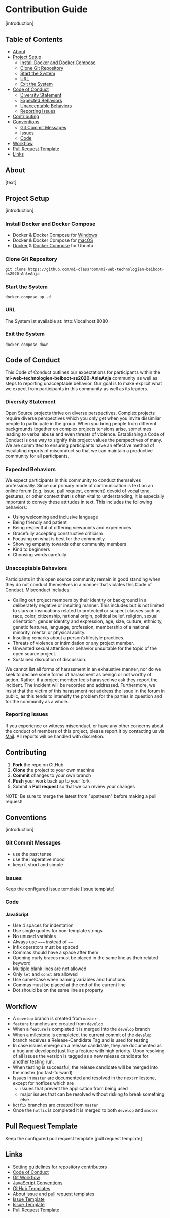 # Contribution Guide

[introduction]

## Table of Contents

- [About](#about)
- [Project Setup](#project-setup)
  - [Install Docker and Docker Compose](#install-docker-and-docker-compose)
  - [Clone Git Repository](#clone-git-repository)
  - [Start the System](#start-the-system)
  - [URL](#url)
  - [Exit the System](#exit-the-system)
- [Code of Conduct](#code-of-conduct)
  - [Diversity Statement](#diversity-statement)
  - [Expected Behaviors](#expected-behaviors)
  - [Unacceptable Behaviors](#unacceptable-behaviors)
  - [Reporting Issues](#reporting-issues)
- [Contributing](#contributing)
- [Conventions](#conventions)
  - [Git Commit Messages](#git-commit-messages)
  - [Issues](#issues)
  - [Code](#code)
- [Workflow](#workflow)
- [Pull Request Template](#pull-request-template)
- [Links](#links)

## About

[text]

## Project Setup

[introduction]

### Install Docker and Docker Compose
* Docker & Docker Compose for [Windows](https://docs.docker.com/docker-for-windows/install/)
* Docker & Docker Compose for [macOS](https://docs.docker.com/docker-for-mac/install/)
* [Docker](https://docs.docker.com/install/linux/docker-ce/ubuntu/) &
[Docker Compose](https://docs.docker.com/compose/install/#install-compose) for Ubuntu
  
### Clone Git Repository
`git clone https://github.com/mi-classroom/mi-web-technologien-beiboot-ss2020-AnleAnja`

### Start the System

`docker-compose up -d`
    
### URL

The System ist available at: http://localhost:8080
    
### Exit the System
    
`docker-compose down`

## Code of Conduct

This Code of Conduct outlines our expectations for participants within the
**mi-web-technologien-beiboot-ss2020-AnleAnja** community as well as steps to reporting unacceptable
behavior. Our goal is to make explicit what we expect from participants in this community as well as its
leaders.

### Diversity Statement

Open Source projects thrive on diverse perspectives. Complex projects require diverse perspectives which
you only get when you invite dissimilar people to participate in the group. When you bring people from
different backgrounds together on complex projects tensions arise, sometimes leading to verbal abuse and
even threats of violence. Establishing a Code of Conduct is one way to signify this project values the
perspectives of many. We are committed to ensuring participants have an effective method of escalating 
reports of misconduct so that we can maintain a productive community for all participants.

### Expected Behaviors

We expect participants in this community to conduct themselves professionally. Since our primary mode of
communication is text on an online forum (e.g. issue, pull request, comment) devoid of vocal tone,
gestures, or other context that is often vital to understanding, it is especially important to convey
these attitudes in text. This includes the following behaviors:

- Using welcoming and inclusive language
- Being friendly and patient
- Being respectful of differing viewpoints and experiences
- Gracefully accepting constructive criticism
- Focusing on what is best for the community
- Showing empathy towards other community members
- Kind to beginners
- Choosing words carefully

### Unacceptable Behaviors

Participants in this open source community remain in good standing when they do not conduct themselves
in a manner that violates this Code of Conduct. Misconduct includes:

- Calling out project members by their identity or background in a deliberately negative or insulting
manner. This includes but is not limited to slurs or insinuations related to protected or suspect
classes such as race, color, citizenship, national origin, political belief, religion,
sexual orientation, gender identity and expression, age, size, culture, ethnicity, genetic features,
language, profession, membership of a national minority, mental or physical ability.
- Insulting remarks about a person’s lifestyle practices.
- Threats of violence or intimidation or any project member.
- Unwanted sexual attention or behavior unsuitable for the topic of the open source project.
- Sustained disruption of discussion.

We cannot list all forms of harassment in an exhaustive manner, nor do we seek to declare some forms of
harassment as benign or not worthy of action. Rather, if a project member feels harassed we ask they
report the incident. The incident will be recorded and addressed. Furthermore, we insist that the
victim of this harassment not address the issue in the forum in public, as this tends to intensify the
problem for the parties in question and for the community as a whole.

### Reporting Issues

If you experience or witness misconduct, or have any other concerns about the conduct of members of this
project, please report it by contacting us via [Mail](mailto:anja_katharina.bertels@smail.th-koeln.de).
All reports will be handled with discretion.

## Contributing

 1. **Fork** the repo on GitHub
 2. **Clone** the project to your own machine
 3. **Commit** changes to your own branch
 4. **Push** your work back up to your fork
 5. Submit a **Pull request** so that we can review your changes

NOTE: Be sure to merge the latest from "upstream" before making a pull request!

## Conventions

[introduction]

### Git Commit Messages

- use the past tense
- use the imperative mood
- keep it short and simple

### Issues

Keep the configured issue template [issue template]

### Code

#### JavaScript

- Use 4 spaces for indentation
- Use single quotes for non-template strings
- No unused variables
- Always use `===` instead of `==`
- Infix operators must be spaced
- Commas should have a space after them
- Opening curly braces must be placed in the same line as their related keyword
- Multiple blank lines are not allowed
- Only `let` and `const` are allowed
- Use camelCase when naming variables and functions
- Commas must be placed at the end of the current line
- Dot should be on the same line as property

## Workflow

- A `develop` branch is created from `master`
- `feature` branches are created from `develop`
- When a `feature` is completed it is merged into the `develop` branch
- When a milestone is completed, the current commit of the `develop` branch receives a Release-Candidate Tag and 
is used for testing
- In case issues emerge on a release candidate, they are documented as a bug and developed just like a feature with
high priority. Upon resolving of all issues the version is tagged as a new release candidate for another testing run.
- When testing is successful, the release candidate will be merged into the master (no fast-forward)
- Issues in `master` are documented and resolved in the next milestone, except for hotfixes which are
  - issues that prevent the application from being used
  - major issues that can be resolved without risking to break something else
- `hotfix` branches are created from `master`
- Once the `hotfix` is completed it is merged to both `develop` and `master`

## Pull Request Template

Keep the configured pull request template [pull request template]

## Links

- [Setting guidelines for repository contributors](https://help.github.com/en/github/building-a-strong-community/setting-guidelines-for-repository-contributors)
- [Code of Conduct](https://github.com/todogroup/opencodeofconduct/blob/gh-pages/codeofconduct_redo.md)
- [Git Workflow](https://www.atlassian.com/git/tutorials/comparing-workflows/gitflow-workflow)
- [JavaScript Conventions](https://standardjs.com/rules.html)
- [GitHub Templates](https://github.com/stevemao/github-issue-templates)
- [About issue and pull request templates](https://help.github.com/en/github/building-a-strong-community/about-issue-and-pull-request-templates)
- [Issue Template](https://github.com/angular-translate/angular-translate/blob/master/.github/ISSUE_TEMPLATE.md)
- [Issue Template](https://github.com/bchavez/RethinkDb.Driver/blob/master/.github/ISSUE_TEMPLATE/02_feature_request.md
)
- [Pull Request Template](https://github.com/ionic-team/ionic/blob/master/.github/PULL_REQUEST_TEMPLATE.md)
